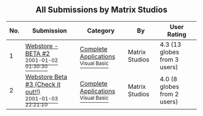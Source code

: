 ﻿<div align="center">

## All Submissions by Matrix Studios

</div>

No.  | Submission | Category | By   | User Rating
---- | ---------- | -------- | ---- | -----------
1 | [Webstore \- BETA \#2<br /><sup>2001-01-02 01:30:30</sup>](https://github.com/Planet-Source-Code/matrix-studios-webstore-beta-2__1-14053) | [Complete Applications<br /><sup>Visual Basic</sup>](../ByCategory/complete-applications__1-27.md) | Matrix Studios | 4.3 (13 globes from 3 users)
2 | [Webstore Beta \#3 \(Check it out\!\!\)<br /><sup>2001-01-03 22:21:10</sup>](https://github.com/Planet-Source-Code/matrix-studios-webstore-beta-3-check-it-out__1-14085) | [Complete Applications<br /><sup>Visual Basic</sup>](../ByCategory/complete-applications__1-27.md) | Matrix Studios | 4.0 (8 globes from 2 users)
